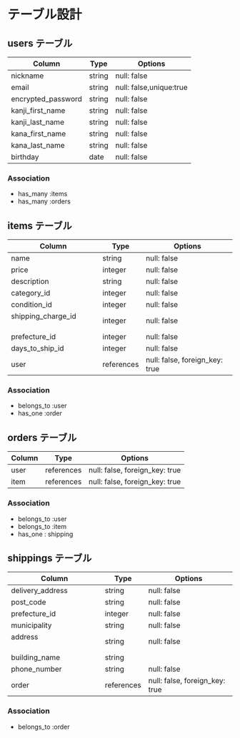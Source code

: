 # テーブル設計

## users テーブル

| Column             | Type   | Options                  |
| ------------------ | ------ | -------------------------|
| nickname           | string | null: false              |
| email              | string | null: false,unique:true  |
| encrypted_password | string | null: false              |
| kanji_first_name   | string | null: false              |
| kanji_last_name    | string | null: false              |
| kana_first_name    | string | null: false              |
| kana_last_name     | string | null: false              |
| birthday           | date   | null: false              |

### Association

- has_many :items
- has_many :orders

## items テーブル  

 Column                    | Type       | Options                        |
| ------------------------ | ---------- | ------------------------------ |
| name                     | string     | null: false                    |
| price                    | integer    | null: false                    |
| description        　　　 | string     | null: false                    |
| category_id        　　　 | integer    | null: false                    |
| condition_id       　　　 | integer    | null: false                    |
| shipping_charge_id  　　　| integer    | null: false                    |
| prefecture_id            | integer    | null: false                    |
| days_to_ship_id    　　　 | integer    | null: false                    |
| user                     | references | null: false, foreign_key: true |

### Association
- belongs_to :user
- has_one :order


## orders テーブル

| Column     | Type       | Options                        |
| ---------  | ---------- | ------------------------------ |
| user       | references | null: false, foreign_key: true |
| item       | references | null: false, foreign_key: true |


### Association

- belongs_to :user
- belongs_to :item
- has_one : shipping


## shippings テーブル

| Column                 | Type       | Options                        |
| ---------------------- | ---------- | ------------------------------ |
| delivery_address       | string     | null: false                    |
| post_code              | string     | null: false                    |
| prefecture_id          | integer    | null: false                    |
| municipality           | string     | null: false                    |
| address 　　　　　　　　　| string     | null: false                    |
| building_name          | string     |                                |
| phone_number           | string     | null: false                    |
| order                  | references | null: false, foreign_key: true |

### Association

- belongs_to :order

